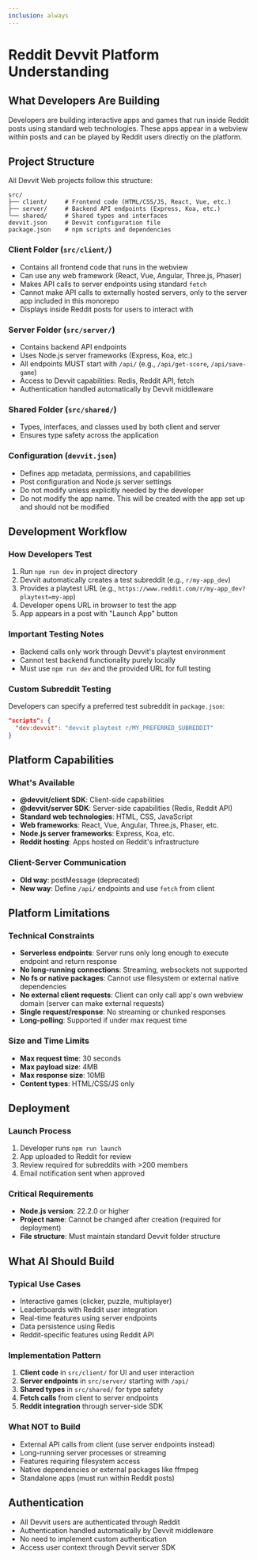 ```yaml
---
inclusion: always
---
```


# Reddit Devvit Platform Understanding

## What Developers Are Building

Developers are building interactive apps and games that run inside Reddit posts using standard web technologies. These apps appear in a webview within posts and can be played by Reddit users directly on the platform.

## Project Structure

All Devvit Web projects follow this structure:

```
src/
├── client/     # Frontend code (HTML/CSS/JS, React, Vue, etc.)
├── server/     # Backend API endpoints (Express, Koa, etc.)
└── shared/     # Shared types and interfaces
devvit.json     # Devvit configuration file
package.json    # npm scripts and dependencies
```

### Client Folder (`src/client/`)

- Contains all frontend code that runs in the webview
- Can use any web framework (React, Vue, Angular, Three.js, Phaser)
- Makes API calls to server endpoints using standard `fetch`
- Cannot make API calls to externally hosted servers, only to the server app included in this monorepo
- Displays inside Reddit posts for users to interact with

### Server Folder (`src/server/`)

- Contains backend API endpoints
- Uses Node.js server frameworks (Express, Koa, etc.)
- All endpoints MUST start with `/api/` (e.g., `/api/get-score`, `/api/save-game`)
- Access to Devvit capabilities: Redis, Reddit API, fetch
- Authentication handled automatically by Devvit middleware

### Shared Folder (`src/shared/`)

- Types, interfaces, and classes used by both client and server
- Ensures type safety across the application

### Configuration (`devvit.json`)

- Defines app metadata, permissions, and capabilities
- Post configuration and Node.js server settings
- Do not modify unless explicitly needed by the developer
- Do not modify the app name. This will be created with the app set up and should not be modified

## Development Workflow

### How Developers Test

1. Run `npm run dev` in project directory
2. Devvit automatically creates a test subreddit (e.g., `r/my-app_dev`)
3. Provides a playtest URL (e.g., `https://www.reddit.com/r/my-app_dev?playtest=my-app`)
4. Developer opens URL in browser to test the app
5. App appears in a post with "Launch App" button

### Important Testing Notes

- Backend calls only work through Devvit's playtest environment
- Cannot test backend functionality purely locally
- Must use `npm run dev` and the provided URL for full testing

### Custom Subreddit Testing

Developers can specify a preferred test subreddit in `package.json`:

```json
"scripts": {
  "dev:devvit": "devvit playtest r/MY_PREFERRED_SUBREDDIT"
}
```

## Platform Capabilities

### What's Available

- **@devvit/client SDK**: Client-side capabilities
- **@devvit/server SDK**: Server-side capabilities (Redis, Reddit API)
- **Standard web technologies**: HTML, CSS, JavaScript
- **Web frameworks**: React, Vue, Angular, Three.js, Phaser, etc.
- **Node.js server frameworks**: Express, Koa, etc.
- **Reddit hosting**: Apps hosted on Reddit's infrastructure

### Client-Server Communication

- **Old way**: postMessage (deprecated)
- **New way**: Define `/api/` endpoints and use `fetch` from client

## Platform Limitations

### Technical Constraints

- **Serverless endpoints**: Server runs only long enough to execute endpoint and return response
- **No long-running connections**: Streaming, websockets not supported
- **No fs or native packages**: Cannot use filesystem or external native dependencies
- **No external client requests**: Client can only call app's own webview domain (server can make external requests)
- **Single request/response**: No streaming or chunked responses
- **Long-polling**: Supported if under max request time

### Size and Time Limits

- **Max request time**: 30 seconds
- **Max payload size**: 4MB
- **Max response size**: 10MB
- **Content types**: HTML/CSS/JS only

## Deployment

### Launch Process

1. Developer runs `npm run launch`
2. App uploaded to Reddit for review
3. Review required for subreddits with >200 members
4. Email notification sent when approved

### Critical Requirements

- **Node.js version**: 22.2.0 or higher
- **Project name**: Cannot be changed after creation (required for deployment)
- **File structure**: Must maintain standard Devvit folder structure

## What AI Should Build

### Typical Use Cases

- Interactive games (clicker, puzzle, multiplayer)
- Leaderboards with Reddit user integration
- Real-time features using server endpoints
- Data persistence using Redis
- Reddit-specific features using Reddit API

### Implementation Pattern

1. **Client code** in `src/client/` for UI and user interaction
2. **Server endpoints** in `src/server/` starting with `/api/`
3. **Shared types** in `src/shared/` for type safety
4. **Fetch calls** from client to server endpoints
5. **Reddit integration** through server-side SDK

### What NOT to Build

- External API calls from client (use server endpoints instead)
- Long-running server processes or streaming
- Features requiring filesystem access
- Native dependencies or external packages like ffmpeg
- Standalone apps (must run within Reddit posts)

## Authentication

- All Devvit users are authenticated through Reddit
- Authentication handled automatically by Devvit middleware
- No need to implement custom authentication
- Access user context through Devvit server SDK